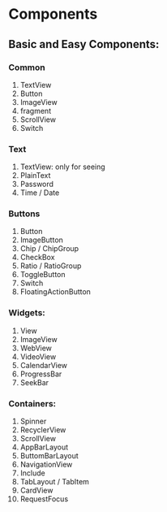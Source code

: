 # Components

## Basic and Easy Components:

### Common

01. TextView
02. Button
03. ImageView
04. fragment
05. ScrollView
06. Switch

### Text

01. TextView: only for seeing
02. PlainText
03. Password
04. Time / Date

### Buttons

01. Button
02. ImageButton
03. Chip / ChipGroup
04. CheckBox
05. Ratio / RatioGroup
06. ToggleButton
07. Switch
08. FloatingActionButton

### Widgets:

01. View
02. ImageView
03. WebView
04. VideoView
05. CalendarView
06. ProgressBar
07. SeekBar

### Containers:

01. Spinner
02. RecyclerView
03. ScrollView
04. AppBarLayout
05. ButtomBarLayout
06. NavigationView
07. Include
08. TabLayout / TabItem
09. CardView
10. RequestFocus